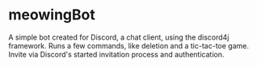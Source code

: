 # meowingBot
A simple bot created for Discord, a chat client, using the discord4j framework. 
Runs a few commands, like deletion and a tic-tac-toe game.
Invite via Discord's started invitation process and authentication.


